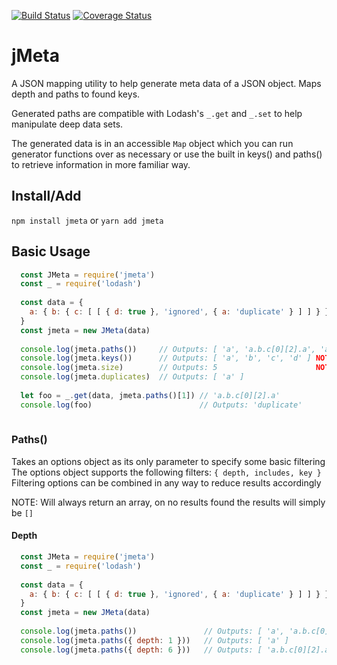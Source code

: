 [![Build Status](https://travis-ci.com/SWoskowiak/jMeta.svg?branch=master)](https://travis-ci.com/SWoskowiak/jMeta)
[![Coverage Status](https://coveralls.io/repos/github/SWoskowiak/jMeta/badge.svg?branch=master)](https://coveralls.io/github/SWoskowiak/jMeta?branch=master)

# jMeta
A JSON mapping utility to help generate meta data of a JSON object. Maps depth and paths to found keys.

Generated paths are compatible with Lodash's `_.get` and `_.set` to help manipulate deep data sets.

The generated data is in an accessible `Map` object which you can run generator functions over as necessary or use the built in keys() and paths() to retrieve information in more familiar way.

## Install/Add

`npm install jmeta` or `yarn add jmeta`

## Basic Usage
```javascript
  const JMeta = require('jmeta')
  const _ = require('lodash')
  
  const data = {
    a: { b: { c: [ [ { d: true }, 'ignored', { a: 'duplicate' } ] ] } }
  }
  const jmeta = new JMeta(data)
  
  console.log(jmeta.paths())     // Outputs: [ 'a', 'a.b.c[0][2].a', 'a.b', 'a.b.c', 'a.b.c[0][0].d' ]
  console.log(jmeta.keys())      // Outputs: [ 'a', 'b', 'c', 'd' ] NOTE: Unique keys
  console.log(jmeta.size)        // Outputs: 5                      NOTE: Accounts for duplicate found keys
  console.log(jmeta.duplicates)  // Outputs: [ 'a' ]
  
  let foo = _.get(data, jmeta.paths()[1]) // 'a.b.c[0][2].a'
  console.log(foo)                        // Outputs: 'duplicate'
  
```

### Paths()
Takes an options object as its only parameter to specify some basic filtering
The options object supports the following filters: `{ depth, includes, key }`
Filtering options can be combined in any way to reduce results accordingly

NOTE: Will always return an array, on no results found the results will simply be `[]`
#### Depth
```javascript
  const JMeta = require('jmeta')
  const _ = require('lodash')
  
  const data = {
    a: { b: { c: [ [ { d: true }, 'ignored', { a: 'duplicate' } ] ] } }
  }
  const jmeta = new JMeta(data)
  
  console.log(jmeta.paths())               // Outputs: [ 'a', 'a.b.c[0][2].a', 'a.b', 'a.b.c', 'a.b.c[0][0].d' ]
  console.log(jmeta.paths({ depth: 1 }))   // Outputs: [ 'a' ]
  console.log(jmeta.paths({ depth: 6 }))   // Outputs: [ 'a.b.c[0][2].a', 'a.b.c[0][0].d' ]   NOTE: Array depth is included in determining final depth value
  
```
